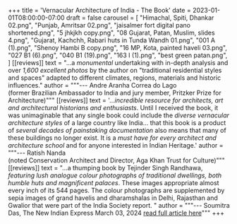 +++
title = 'Vernacular Architecture of India - The Book'
date = 2023-01-01T08:00:00-07:00
draft = false
carousel = [
    "Himachal, Spiti, Dhankar 02.png",
    "Punjab, Amritsar 02.png",
    "jaisalmer fort digital pano shortened.png",
    "5 jhkjkh copy.png",
    "08 Gujarat, Patan, Muslim, slides 4.png",
    "Gujarat, Kachchh, Rabari huts in Tunda Wandh 01.png",
    "001 A (1).png",
    "Shenoy Hambi B copy.png",
    "16 MP, Kota, painted haveli 03.png",
    "027 B1 (6).png",
    "040 B1 (19).png",
    "163 I (1).png",
    "best green patan.png",
]
[[reviews]]
text = "&hellip;a _monumental_ undertaking with in-depth analysis and over _1,600 excellent photos_ by the author on \"traditional residential styles and spaces\" adapted to different climates, regions, materials and historic influences."
author = """--- Andre Aranha Correa do Lago  
(former Brazilian Ambassador to India and jury member, Pritzker Prize for Architecture)"""
[[reviews]]
text = '&hellip;_incredible resource for architects, art and architectural historians and enthusiasts_. Until I received the book, it was unimaginable that any single book could include the _diverse vernacular architecture styles_ of a large country like India&hellip; that this book is a product of _several decades of painstaking documentation_ also means that many of these buildings no longer exist. It is a _must have for every architect and architecture school_ and for anyone interested in Indian Heritage.'
author = """--- Ratish Nanda   
(noted Conservation Architect and Director, Aga Khan Trust for Culture)"""
[[reviews]]
text = "&hellip;a thumping book by Tejinder Singh Randhawa, _featuring lush analogue colour photographs of traditional dwellings, both humble huts and magnificent palaces_. These images appropriate almost every inch of its 544 pages. The colour photographs are supplemented by sepia images of grand havelis and dharamshalas in Delhi, Rajasthan and Gwalior that were part of the India Society report. "
author = """--- Soumitra Das, The New Indian Express March 03, 2024
[read full article here](https://www.newindianexpress.com/lifestyle/books/2024/Mar/02/vernacular-architecture-of-india-traditional-residential-styles-spaces-book-review-homeward-bound)"""
+++
